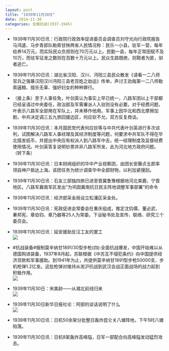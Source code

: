 ```yaml
---
layout: post
title: "1939年11月30日"
date: 2014-11-30
categories: 全面抗战(1937-1945)
---
```


<meta name="referrer" content="no-referrer" />

- 1939年11月30日讯：行政院行政效率促进委员会调查员刘守光向行政院报告马鸿逵、马步青部队勒索甘陕两省人民情况称：民乐一小县，驻军一营，每年给养14万元，而实际民众负担则在70万元以上。民勤一县，每年正常田赋不及10万，而驻军征发之数则在百数十万元以上。民众生路既绝，则黠者为匪，驯者逃亡。 

- 1939年11月30日讯：湖北省汉阳、汉川、沔阳三县民众散发《请看一二八师官兵之强暴汉阳汉川沔阳三县老百姓之劫运》传单，声讨王劲哉第一二八师勒索逼粮、擅杀无辜、强奸妇女的种种罪行。 

- （接上条）至于人事任免，叶剑英认为事实上早已统一，八路军团以上干部都已经呈请过中央委任，政治部及军需署派人入驻则没有必要。对于经费问题，叶表示八路军全部用在军队上，并未移作他用。军事上因华北和西北摩擦加剧，中共决定调三五九旅回援边区，何应钦不允，双方反复商谈。 

- 1939年11月30日讯：本月国民党代表何应钦等与中共代表叶剑英进行多次谈判，试图解决八路军人事经理及其经济制度等问题，何要求中共军队不得在华北擅发纸币，并提出中央应有权派人到八路军中去，统一经理制度及监督经费使用情况。叶剑英答复说明钞票并非八路军所发，此为河北地方政府问题。（转下条） 

- 1939年11月30日讯：日本财阀组织的华中产业视察团，由团长安藤贞五郎率领自神户抵达上海，该团任务为统计调查华中全部财物，以利加紧搜刮。 

- 1939年11月30日讯：石友三部独四旅已进至晋冀鲁豫根据地河北束鹿、宁晋地区。八路军冀南军区发出“为巩固冀南抗日民主阵地调整军事部署”的命令 

- 1939年11月30日讯：经济部采金局设立松潘区采金处。 

- 1939年11月30日讯：宪政促进会常委会在重庆组成，推定沈钧儒、董必武、秦邦宪、章伯钧、章乃器等25人为常委。下设秘书处及宣传、联络、研究三个委员会。 

- 1939年11月30日讯：延安援助反汪工友的罢工 <br/><img src="https://ww2.sinaimg.cn/large/aca367d8jw1emstg2t2k1j20n511515b.jpg" />

- #抗战装备#俄制莫辛纳甘1891/30型步枪(四):全面抗战爆发，中国开始难以从德国购进装备，1937年8月起，苏联根据《中苏互不侵犯条约》向中国提供经济贷款和军事援助。到1941年为止，共提供莫辛纳甘1891型步枪50000支、步机枪弹1.2亿发。这批枪弹对维持从淞沪抗战到武汉会战正面战场的战力起到积极作用。 <br/><img src="https://ww1.sinaimg.cn/large/aca367d8jw1emssl5jv86j20ku0yfn55.jpg" />

- 1939年11月30日：宋美龄——从湘北前线归来 <br/><img src="https://ww2.sinaimg.cn/large/aca367d8jw1emsrpvwcm2j20k437mhdt.jpg" />

- 1939年11月30日新华日报社论：阿部的谈话说明了什么 <br/><img src="https://ww1.sinaimg.cn/large/aca367d8jw1emspz3rc1mj211i0hbgsd.jpg" />

- 1939年11月30日讯：日机50余架分批整日轰炸昆仑关八塘阵地，下午5时八塘陷落。 

- 1939年11月30日讯：日机8架轰炸高峰隘，日军一部配合向高峰隘发动猛烈攻击。 


